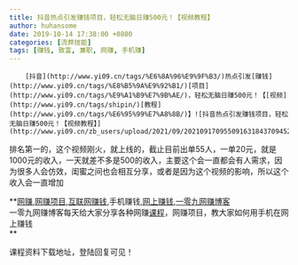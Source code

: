 ```yaml
---
title: 抖音热点引发赚钱项目，轻松无脑日赚500元！【视频教程】
author: huhansome
date: 2019-10-14 17:38:00 +0800
categories: [流弊技能]
tags: [赚钱, 致富, 兼职, 网赚, 手机赚]
---
```



        [抖音](http://www.yi09.cn/tags/%E6%8A%96%E9%9F%B3/)热点引发[赚钱](http://www.yi09.cn/tags/%E8%B5%9A%E9%92%B1/)[项目](http://www.yi09.cn/tags/%E9%A1%B9%E7%9B%AE/)，轻松无脑日赚500元！【[视频](http://www.yi09.cn/tags/shipin/)[教程](http://www.yi09.cn/tags/%E6%95%99%E7%A8%8B/)】![抖音热点引发赚钱项目，轻松无脑日赚500元！【视频教程】](http://www.yi09.cn/zb_users/upload/2021/09/20210917095509163184370945288.png)

排名第一的，这个视频刚火，就上线的，截止目前出单55人，一单20元，就是1000元的收入，一天就差不多是500的收入，主要这个会一直都会有人需求，因为很多人会仿效，闺蜜之间也会相互分享，或者是因为这个视频的影响，所以这个收入会一直增加

  

**[网赚](http://www.yi09.cn/tags/%E7%BD%91%E8%B5%9A/),[网赚项目](http://www.yi09.cn/tags/%E7%BD%91%E8%B5%9A%E9%A1%B9%E7%9B%AE/),[互联网赚钱](http://www.yi09.cn/tags/%E4%BA%92%E8%81%94%E7%BD%91%E8%B5%9A%E9%92%B1/),手机赚钱,[网上赚钱](http://www.yi09.cn/tags/%E7%BD%91%E4%B8%8A%E8%B5%9A%E9%92%B1/),[一零九网赚博客](http://www.yi09.cn/tags/%E4%B8%80%E9%9B%B6%E4%B9%9D%E7%BD%91%E8%B5%9A%E5%8D%9A%E5%AE%A2/)  
一零九网赚博客每天给大家分享各种网赚[课程](http://www.yi09.cn/tags/%E8%AF%BE%E7%A8%8B/)，网赚项目，教大家如何用手机在网上赚钱  
**  
  
  

课程资料下载地址，登陆回复可见！

